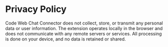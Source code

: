 # Privacy Policy

Code Web Chat Connector does not collect, store, or transmit any personal data or user information. The extension operates locally in the browser and does not communicate with any remote servers or services. All processing is done on your device, and no data is retained or shared.
